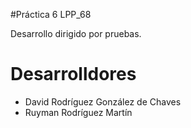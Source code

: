 #Práctica 6 LPP_68

Desarrollo dirigido por pruebas.

# Desarrolldores

* David Rodríguez González de Chaves 
* Ruyman Rodríguez Martín

